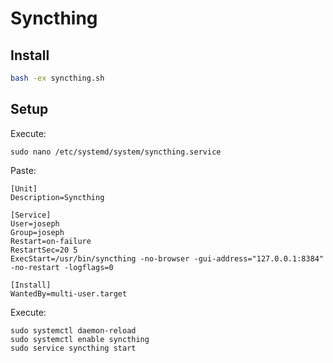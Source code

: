 # Syncthing

## Install

```sh
bash -ex syncthing.sh
```

## Setup


Execute:

```
sudo nano /etc/systemd/system/syncthing.service
```

Paste:

```
[Unit]
Description=Syncthing

[Service]
User=joseph
Group=joseph
Restart=on-failure
RestartSec=20 5
ExecStart=/usr/bin/syncthing -no-browser -gui-address="127.0.0.1:8384" -no-restart -logflags=0

[Install]
WantedBy=multi-user.target
```

Execute:

```
sudo systemctl daemon-reload
sudo systemctl enable syncthing
sudo service syncthing start
```